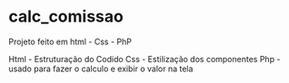 # calc_comissao

Projeto feito em html - Css - PhP 


Html - Estruturação do Codido
Css - Estilização dos componentes 
Php - usado para fazer o calculo e exibir o valor na tela 
